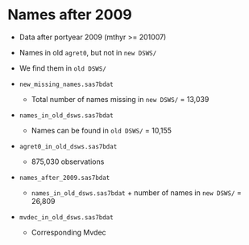 # Names after 2009

* Data after portyear 2009 (mthyr >= 201007)

* Names in old `agret0`, but not in `new DSWS/`

* We find them in `old DSWS/`

  

* `new_missing_names.sas7bdat`

  * Total number of names missing in `new DSWS/` = 13,039

* `names_in_old_dsws.sas7bdat`

  * Names can be found in `old DSWS/` = 10,155

* `agret0_in_old_dsws.sas7bdat`

  * 875,030 observations

* `names_after_2009.sas7bdat`

  * `names_in_old_dsws.sas7bdat` + number of names in `new DSWS/` = 26,809

* `mvdec_in_old_dsws.sas7bdat`

  * Corresponding Mvdec

